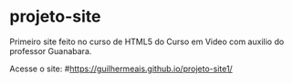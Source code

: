 # projeto-site
 Primeiro site feito no curso de HTML5 do Curso em Video com auxilio do professor Guanabara.

Acesse o site: 
#https://guilhermeais.github.io/projeto-site1/
